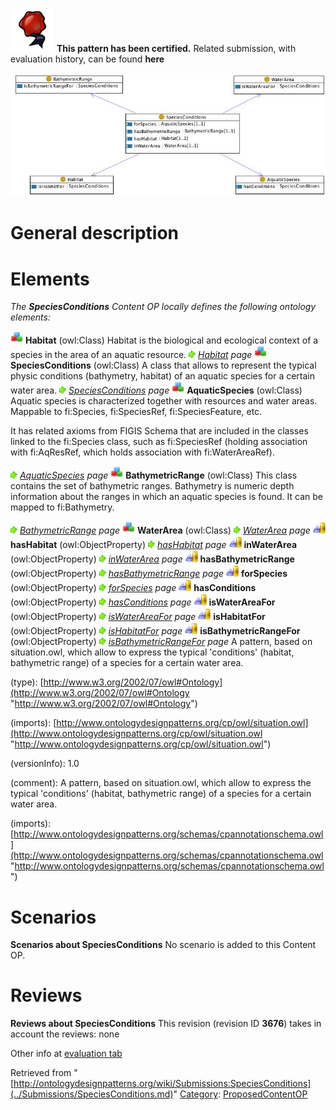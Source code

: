 [![](../images/thumb/b/b5/Certified.png/70px-Certified.png)](../Image/Certified.png.md "Certified.png") __This pattern has been certified.__
Related submission, with evaluation history, can be found __here__






[![Image:Speciesconditions.jpg](../images/8/85/Speciesconditions.jpg)](../Image/Speciesconditions.jpg.md "Image:Speciesconditions.jpg")




#  General description


  




#  Elements


_The __SpeciesConditions__ Content OP locally defines the following ontology elements:_



[![Class](../images/thumb/2/27/Class.gif/20px-Class.gif)](../Image/Class.gif.md "Class") __Habitat__ (owl:Class) Habitat is the biological and ecological context of a species in the area of an aquatic resource. 
 [![](../images/thumb/8/87/ArrowRight.gif/11px-ArrowRight.gif)](../Image/ArrowRight.gif.md "ArrowRight.gif") _[Habitat](../Submissions/SpeciesConditions/Habitat.md "Submissions:SpeciesConditions/Habitat") page_
[![Class](../images/thumb/2/27/Class.gif/20px-Class.gif)](../Image/Class.gif.md "Class") __SpeciesConditions__ (owl:Class) A class that allows to represent the typical physic conditions (bathymetry, habitat) of an aquatic species for a certain water area. 
 [![](../images/thumb/8/87/ArrowRight.gif/11px-ArrowRight.gif)](../Image/ArrowRight.gif.md "ArrowRight.gif") _[SpeciesConditions](../Submissions/SpeciesConditions/SpeciesConditions.md "Submissions:SpeciesConditions/SpeciesConditions") page_
[![Class](../images/thumb/2/27/Class.gif/20px-Class.gif)](../Image/Class.gif.md "Class") __AquaticSpecies__ (owl:Class) Aquatic species is characterized together with resources and water areas. 
Mappable to fi:Species, fi:SpeciesRef, fi:SpeciesFeature, etc.


It has related axioms from FIGIS Schema that are included in the classes linked to the fi:Species class, such as fi:SpeciesRef (holding association with fi:AqResRef, which holds association with fi:WaterAreaRef). 



 [![](../images/thumb/8/87/ArrowRight.gif/11px-ArrowRight.gif)](../Image/ArrowRight.gif.md "ArrowRight.gif") _[AquaticSpecies](../Submissions/SpeciesConditions/AquaticSpecies.md "Submissions:SpeciesConditions/AquaticSpecies") page_
[![Class](../images/thumb/2/27/Class.gif/20px-Class.gif)](../Image/Class.gif.md "Class") __BathymetricRange__ (owl:Class) This class contains the set of bathymetric ranges. Bathymetry is numeric depth information about the ranges in which an aquatic species is found.
It can be mapped to fi:Bathymetry. 



 [![](../images/thumb/8/87/ArrowRight.gif/11px-ArrowRight.gif)](../Image/ArrowRight.gif.md "ArrowRight.gif") _[BathymetricRange](../Submissions/SpeciesConditions/BathymetricRange.md "Submissions:SpeciesConditions/BathymetricRange") page_
[![Class](../images/thumb/2/27/Class.gif/20px-Class.gif)](../Image/Class.gif.md "Class") __WaterArea__ (owl:Class) 
 [![](../images/thumb/8/87/ArrowRight.gif/11px-ArrowRight.gif)](../Image/ArrowRight.gif.md "ArrowRight.gif") _[WaterArea](../Submissions/SpeciesConditions/WaterArea.md "Submissions:SpeciesConditions/WaterArea") page_
[![ObjectProperty](../images/thumb/c/c3/ObjectProperty.gif/20px-ObjectProperty.gif)](../Image/ObjectProperty.gif.md "ObjectProperty") __hasHabitat__ (owl:ObjectProperty) 
 [![](../images/thumb/8/87/ArrowRight.gif/11px-ArrowRight.gif)](../Image/ArrowRight.gif.md "ArrowRight.gif") _[hasHabitat](../Submissions/SpeciesConditions/hasHabitat.md "Submissions:SpeciesConditions/hasHabitat") page_
[![ObjectProperty](../images/thumb/c/c3/ObjectProperty.gif/20px-ObjectProperty.gif)](../Image/ObjectProperty.gif.md "ObjectProperty") __inWaterArea__ (owl:ObjectProperty) 
 [![](../images/thumb/8/87/ArrowRight.gif/11px-ArrowRight.gif)](../Image/ArrowRight.gif.md "ArrowRight.gif") _[inWaterArea](../Submissions/SpeciesConditions/inWaterArea.md "Submissions:SpeciesConditions/inWaterArea") page_
[![ObjectProperty](../images/thumb/c/c3/ObjectProperty.gif/20px-ObjectProperty.gif)](../Image/ObjectProperty.gif.md "ObjectProperty") __hasBathymetricRange__ (owl:ObjectProperty) 
 [![](../images/thumb/8/87/ArrowRight.gif/11px-ArrowRight.gif)](../Image/ArrowRight.gif.md "ArrowRight.gif") _[hasBathymetricRange](../Submissions/SpeciesConditions/hasBathymetricRange.md "Submissions:SpeciesConditions/hasBathymetricRange") page_
[![ObjectProperty](../images/thumb/c/c3/ObjectProperty.gif/20px-ObjectProperty.gif)](../Image/ObjectProperty.gif.md "ObjectProperty") __forSpecies__ (owl:ObjectProperty) 
 [![](../images/thumb/8/87/ArrowRight.gif/11px-ArrowRight.gif)](../Image/ArrowRight.gif.md "ArrowRight.gif") _[forSpecies](../Submissions/SpeciesConditions/forSpecies.md "Submissions:SpeciesConditions/forSpecies") page_
[![ObjectProperty](../images/thumb/c/c3/ObjectProperty.gif/20px-ObjectProperty.gif)](../Image/ObjectProperty.gif.md "ObjectProperty") __hasConditions__ (owl:ObjectProperty) 
 [![](../images/thumb/8/87/ArrowRight.gif/11px-ArrowRight.gif)](../Image/ArrowRight.gif.md "ArrowRight.gif") _[hasConditions](../Submissions/SpeciesConditions/hasConditions.md "Submissions:SpeciesConditions/hasConditions") page_
[![ObjectProperty](../images/thumb/c/c3/ObjectProperty.gif/20px-ObjectProperty.gif)](../Image/ObjectProperty.gif.md "ObjectProperty") __isWaterAreaFor__ (owl:ObjectProperty) 
 [![](../images/thumb/8/87/ArrowRight.gif/11px-ArrowRight.gif)](../Image/ArrowRight.gif.md "ArrowRight.gif") _[isWaterAreaFor](../Submissions/SpeciesConditions/isWaterAreaFor.md "Submissions:SpeciesConditions/isWaterAreaFor") page_
[![ObjectProperty](../images/thumb/c/c3/ObjectProperty.gif/20px-ObjectProperty.gif)](../Image/ObjectProperty.gif.md "ObjectProperty") __isHabitatFor__ (owl:ObjectProperty) 
 [![](../images/thumb/8/87/ArrowRight.gif/11px-ArrowRight.gif)](../Image/ArrowRight.gif.md "ArrowRight.gif") _[isHabitatFor](../Submissions/SpeciesConditions/isHabitatFor.md "Submissions:SpeciesConditions/isHabitatFor") page_
[![ObjectProperty](../images/thumb/c/c3/ObjectProperty.gif/20px-ObjectProperty.gif)](../Image/ObjectProperty.gif.md "ObjectProperty") __isBathymetricRangeFor__ (owl:ObjectProperty) 
 [![](../images/thumb/8/87/ArrowRight.gif/11px-ArrowRight.gif)](../Image/ArrowRight.gif.md "ArrowRight.gif") _[isBathymetricRangeFor](../Submissions/SpeciesConditions/isBathymetricRangeFor.md "Submissions:SpeciesConditions/isBathymetricRangeFor") page_
A pattern, based on situation.owl, which allow to express the typical 'conditions' (habitat, bathymetric range) of a species for a certain water area.


(type): [http://www.w3.org/2002/07/owl#Ontology](http://www.w3.org/2002/07/owl#Ontology "http://www.w3.org/2002/07/owl#Ontology")


(imports): [http://www.ontologydesignpatterns.org/cp/owl/situation.owl](http://www.ontologydesignpatterns.org/cp/owl/situation.owl "http://www.ontologydesignpatterns.org/cp/owl/situation.owl")


(versionInfo): 1.0


(comment): A pattern, based on situation.owl, which allow to express the typical 'conditions' (habitat, bathymetric range) of a species for a certain water area.


(imports): [http://www.ontologydesignpatterns.org/schemas/cpannotationschema.owl](http://www.ontologydesignpatterns.org/schemas/cpannotationschema.owl "http://www.ontologydesignpatterns.org/schemas/cpannotationschema.owl")



#  Scenarios



__Scenarios about SpeciesConditions__
No scenario is added to this Content OP.




#  Reviews



__Reviews about SpeciesConditions__
This revision (revision ID __3676__) takes in account the reviews: none


Other info at [evaluation tab](http://ontologydesignpatterns.org/wiki/index.php?title=Submissions:SpeciesConditions&action=evaluation "http://ontologydesignpatterns.org/wiki/index.php?title=Submissions:SpeciesConditions&action=evaluation")






Retrieved from "[http://ontologydesignpatterns.org/wiki/Submissions:SpeciesConditions](../Submissions/SpeciesConditions.md)"
 [Category](http://ontologydesignpatterns.org/wiki/Special:Categories "Special:Categories"): [ProposedContentOP](../Category/ProposedContentOP.md "Category:ProposedContentOP")